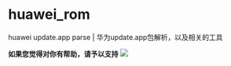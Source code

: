 # huawei_rom
huawei update.app parse | 华为update.app包解析，以及相关的工具

**如果您觉得对你有帮助，请予以支持**
![](https://i.imgur.com/z07DV2t.png)